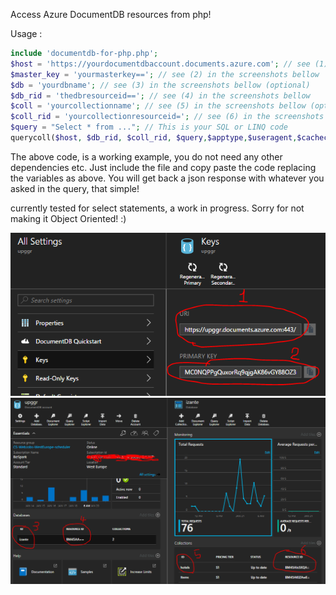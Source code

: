 Access Azure DocumentDB resources from php!

Usage :
```php
include 'documentdb-for-php.php';
$host = 'https://yourdocumentdbaccount.documents.azure.com'; // see (1) in the screenshots bellow
$master_key = 'yourmasterkey=='; // see (2) in the screenshots bellow
$db = 'yourdbname'; // see (3) in the screenshots bellow (optional)
$db_rid = 'thedbresourceid=='; // see (4) in the screenshots bellow
$coll = 'yourcollectionname'; // see (5) in the screenshots bellow (optional)
$coll_rid = 'yourcollectionresourceid='; // see (6) in the screenshots bellow
$query = "Select * from ..."; // This is your SQL or LINQ code
querycoll($host, $db_rid, $coll_rid, $query,$apptype,$useragent,$cachecontrol,$da_date,$api_version,$master,$token,$master_key,$da_date); //The function that does the magic. All variables are defined above and in the functions file
```

The above code, is a working example, you do not need any other dependencies etc. Just include the file and copy paste the code replacing the variables as above.
You will get back a json response with whatever you asked in the query, that simple!

currently tested for select statements, a work in progress. Sorry for not making it Object Oriented! :)


![Alt text](/docs/vars1.png?raw=true "Optional Title")
![Alt text](/docs/vars2.png?raw=true "Optional Title")
